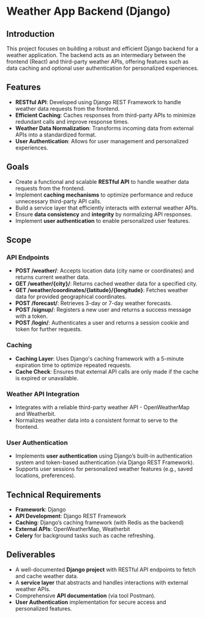 # Weather App Backend (Django)

## Introduction

This project focuses on building a robust and efficient Django backend for a weather application. The backend acts as an intermediary between the frontend (React) and third-party weather APIs, offering features such as data caching and optional user authentication for personalized experiences.

## Features

- **RESTful API**: Developed using Django REST Framework to handle weather data requests from the frontend.
- **Efficient Caching**: Caches responses from third-party APIs to minimize redundant calls and improve response times.
- **Weather Data Normalization**: Transforms incoming data from external APIs into a standardized format.
- **User Authentication**: Allows for user management and personalized experiences.

## Goals

- Create a functional and scalable **RESTful API** to handle weather data requests from the frontend.
- Implement **caching mechanisms** to optimize performance and reduce unnecessary third-party API calls.
- Build a service layer that efficiently interacts with external weather APIs.
- Ensure **data consistency** and **integrity** by normalizing API responses.
- Implement **user authentication** to enable personalized user features.

## Scope

### API Endpoints

- **POST /weather/**: Accepts location data (city name or coordinates) and returns current weather data.
- **GET /weather/{city}/**: Returns cached weather data for a specified city.
- **GET /weather/coordinates/{latitude}/{longitude}**: Fetches weather data for provided geographical coordinates.
- **POST /forecast/**: Retrieves 3-day or 7-day weather forecasts.
- **POST /signup/**: Registers a new user and returns a success message with a token.
- **POST /login/**: Authenticates a user and returns a session cookie and token for further requests.

### Caching

- **Caching Layer**: Uses Django's caching framework with a 5-minute expiration time to optimize repeated requests.
- **Cache Check**: Ensures that external API calls are only made if the cache is expired or unavailable.

### Weather API Integration

- Integrates with a reliable third-party weather API - OpenWeatherMap and Weatherbit.
- Normalizes weather data into a consistent format to serve to the frontend.

### User Authentication

- Implements **user authentication** using Django’s built-in authentication system and token-based authentication (via Django REST Framework).
- Supports user sessions for personalized weather features (e.g., saved locations, preferences).

## Technical Requirements

- **Framework**: Django
- **API Development**: Django REST Framework
- **Caching**: Django’s caching framework (with Redis as the backend)
- **External APIs**: OpenWeatherMap, Weatherbit
- **Celery** for background tasks such as cache refreshing.

## Deliverables

- A well-documented **Django project** with RESTful API endpoints to fetch and cache weather data.
- A **service layer** that abstracts and handles interactions with external weather APIs.
- Comprehensive **API documentation** (via tool Postman).
- **User Authentication** implementation for secure access and personalized features.



